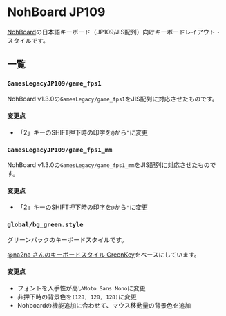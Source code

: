 # NohBoard JP109

[NohBoard](https://github.com/ThoNohT/NohBoard)の日本語キーボード（JP109/JIS配列）向けキーボードレイアウト・スタイルです。

## 一覧

### `GamesLegacyJP109/game_fps1`

NohBoard v1.3.0の`GamesLegacy/game_fps1`をJIS配列に対応させたものです。

#### 変更点

- 「2」キーのSHIFT押下時の印字を`@`から`"`に変更

### `GamesLegacyJP109/game_fps1_mm`

NohBoard v1.3.0の`GamesLegacy/game_fps1_mm`をJIS配列に対応させたものです。

#### 変更点

- 「2」キーのSHIFT押下時の印字を`@`から`"`に変更

### `global/bg_green.style`

グリーンバックのキーボードスタイルです。

[@na2na さんのキーボードスタイル GreenKey](https://qiita.com/na2na/items/6701b5407e60750d5a0d)をベースにしています。

#### 変更点

- フォントを入手性が高い`Noto Sans Mono`に変更
- 非押下時の背景色を`(128, 128, 128)`に変更
- Nohboardの機能追加に合わせて、マウス移動量の背景色を追加
